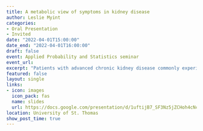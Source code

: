 ```yaml
---
title: A metabolic view of symptoms in kidney disease
author: Leslie Myint
categories:
- Oral Presentation
- Invited
date: "2022-04-01T15:00:00"
date_end: "2022-04-01T16:00:00"
draft: false
event: Applied Probability and Statistics seminar
event_url: 
excerpt: "Patients with advanced chronic kidney disease commonly experience debilitating symptoms, but the toxins that cause these symptoms are unknown. Metabolomics, the large-scale study of small molecules in biological samples, holds promise for identifying these toxins. In this talk, I'll discuss the statistical approach that my collaborators and I used to investigate the metabolic underpinnings of these symptoms using data from the Modification of Diet in Renal Disease (MDRD) study. In particular, I'll highlight common analysis frameworks used in studies of high-throughput biological measurements and the multi-pronged sensitivity analysis that we conducted to evaluate the robustness of our results."
featured: false
layout: single
links:
- icon: images
  icon_pack: fas
  name: slides
  url: https://docs.google.com/presentation/d/1uftijB7_SF3Nz5jZCHoh4cNcPWgNMjK8z9_5zE4fAPk/edit?usp=sharing
location: University of St. Thomas
show_post_time: true
---
```

